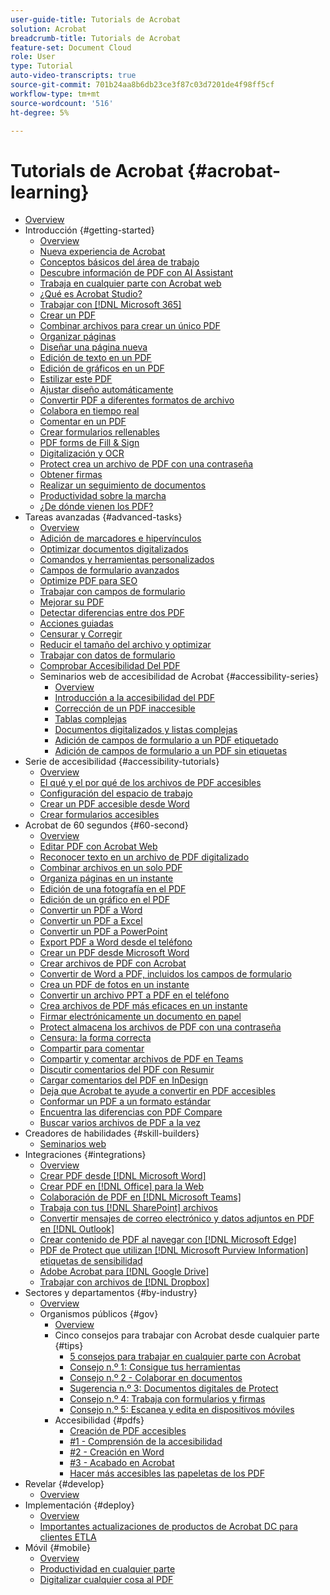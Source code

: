```yaml
---
user-guide-title: Tutorials de Acrobat
solution: Acrobat
breadcrumb-title: Tutorials de Acrobat
feature-set: Document Cloud
role: User
type: Tutorial
auto-video-transcripts: true
source-git-commit: 701b24aa8b6db23ce3f87c03d7201de4f98ff5cf
workflow-type: tm+mt
source-wordcount: '516'
ht-degree: 5%

---
```



# Tutorials de Acrobat {#acrobat-learning}

+ [Overview](overview.md)
+ Introducción {#getting-started}
   + [Overview](getting-started/getting-started-overview.md)
   + [Nueva experiencia de Acrobat](getting-started/new-workspace.md)
   + [Conceptos básicos del área de trabajo](getting-started/get-to-know-the-acrobat-dc-interface.md)
   + [Descubre información de PDF con AI Assistant](getting-started/ai-assistant.md)
   + [Trabaja en cualquier parte con Acrobat web](getting-started/acrobatweb.md)
   + [¿Qué es Acrobat Studio?](getting-started/acrobat-studio.md)
   + [Trabajar con [!DNL Microsoft 365]](https://experienceleague.adobe.com/docs/document-cloud-learn/acrobat-learning/integrations/integrate-overview.html#microsoft)
   + [Crear un PDF](getting-started/create-pdf.md)
   + [Combinar archivos para crear un único PDF](getting-started/combine-to-pdf.md)
   + [Organizar páginas](getting-started/organize.md)
   + [Diseñar una página nueva](getting-started/add-custom-page.md)
   + [Edición de texto en un PDF](getting-started/edit-pdf.md)
   + [Edición de gráficos en un PDF](getting-started/edit-graphics.md)
   + [Estilizar este PDF](getting-started/stylize-this-pdf.md)
   + [Ajustar diseño automáticamente](getting-started/auto-adjust-layout.md)
   + [Convertir PDF a diferentes formatos de archivo](getting-started/export-pdf.md)
   + [Colabora en tiempo real](getting-started/collaborate.md)
   + [Comentar en un PDF](getting-started/comment-on-pdf-files.md)
   + [Crear formularios rellenables](getting-started/create-fillable-forms.md)
   + [PDF forms de Fill &amp; Sign](getting-started/fill-and-sign.md)
   + [Digitalización y OCR](getting-started/scan-and-ocr.md)
   + [Protect crea un archivo de PDF con una contraseña](getting-started/password-protect.md)
   + [Obtener firmas](getting-started/signatures.md)
   + [Realizar un seguimiento de documentos](getting-started/track.md)
   + [Productividad sobre la marcha](getting-started/productivity.md)
   + [¿De dónde vienen los PDF?](getting-started/where-do-pdfs-come-from.md)
+ Tareas avanzadas {#advanced-tasks}
   + [Overview](advanced-tasks/advanced-tasks-overview.md)
   + [Adición de marcadores e hipervínculos](advanced-tasks/bookmarks.md)
   + [Optimizar documentos digitalizados](advanced-tasks/optimizescan.md)
   + [Comandos y herramientas personalizados](advanced-tasks/custom.md)
   + [Campos de formulario avanzados](advanced-tasks/advancedforms.md)
   + [Optimize PDF para SEO](advanced-tasks/optimizeseo.md)
   + [Trabajar con campos de formulario](advanced-tasks/workforms.md)
   + [Mejorar su PDF](advanced-tasks/enhance.md)
   + [Detectar diferencias entre dos PDF](advanced-tasks/compare.md)
   + [Acciones guiadas](advanced-tasks/action.md)
   + [Censurar y Corregir](advanced-tasks/redact.md)
   + [Reducir el tamaño del archivo y optimizar](advanced-tasks/reduce.md)
   + [Trabajar con datos de formulario](advanced-tasks/formdata.md)
   + [Comprobar Accesibilidad Del PDF](advanced-tasks/accessibility.md)
   + Seminarios web de accesibilidad de Acrobat {#accessibility-series}
      + [Overview](advanced-tasks/accessibility-series.md)
      + [Introducción a la accesibilidad del PDF](advanced-tasks/accessibilitysession1.md)
      + [Corrección de un PDF inaccesible](advanced-tasks/accessibilitysession2.md)
      + [Tablas complejas](advanced-tasks/accessibilitysession3.md)
      + [Documentos digitalizados y listas complejas](advanced-tasks/accessibilitysession4.md)
      + [Adición de campos de formulario a un PDF etiquetado](advanced-tasks/accessibilitysession5.md)
      + [Adición de campos de formulario a un PDF sin etiquetas](advanced-tasks/accessibilitysession6.md)
+ Serie de accesibilidad {#accessibility-tutorials}
   + [Overview](accessibility-series/accessibility-overview.md)
   + [El qué y el por qué de los archivos de PDF accesibles](accessibility-series/what-why-accessible-pdf.md)
   + [Configuración del espacio de trabajo](accessibility-series/set-up-workspace.md)
   + [Crear un PDF accesible desde Word](accessibility-series/create-accessible-from-word.md)
   + [Crear formularios accesibles](accessibility-series/create-accessible-forms.md)
+ Acrobat de 60 segundos {#60-second}
   + [Overview](60-second/60-second-overview.md)
   + [Editar PDF con Acrobat Web](60-second/edit.md)
   + [Reconocer texto en un archivo de PDF digitalizado](60-second/textrecognition.md)
   + [Combinar archivos en un solo PDF](60-second/combine-to-one-pdf.md)
   + [Organiza páginas en un instante](60-second/organize.md)
   + [Edición de una fotografía en el PDF](60-second/editphoto.md)
   + [Edición de un gráfico en el PDF](60-second/editgraphic.md)
   + [Convertir un PDF a Word](60-second/convert-pdf-word.md)
   + [Convertir un PDF a Excel](60-second/convert-pdf-excel.md)
   + [Convertir un PDF a PowerPoint](60-second/convert-pdf-powerpoint.md)
   + [Export PDF a Word desde el teléfono](60-second/exportwordphone.md)
   + [Crear un PDF desde Microsoft Word](60-second/word-to-pdf.md)
   + [Crear archivos de PDF con Acrobat](60-second/create-from-acrobat.md)
   + [Convertir de Word a PDF, incluidos los campos de formulario](60-second/wordform.md)
   + [Crea un PDF de fotos en un instante](60-second/photo.md)
   + [Convertir un archivo PPT a PDF en el teléfono](60-second/phone.md)
   + [Crea archivos de PDF más eficaces en un instante](60-second/optimize.md)
   + [Firmar electrónicamente un documento en papel](60-second/sign.md)
   + [Protect almacena los archivos de PDF con una contraseña](60-second/protect.md)
   + [Censura: la forma correcta](60-second/redaction.md)
   + [Compartir para comentar](60-second/share-comment.md)
   + [Compartir y comentar archivos de PDF en Teams](60-second/share-comment-teams.md)
   + [Discutir comentarios del PDF con Resumir](60-second/summarize-comments.md)
   + [Cargar comentarios del PDF en InDesign](60-second/indesign.md)
   + [Deja que Acrobat te ayude a convertir en PDF accesibles](60-second/accessible.md)
   + [Conformar un PDF a un formato estándar](60-second/conform.md)
   + [Encuentra las diferencias con PDF Compare](60-second/compare.md)
   + [Buscar varios archivos de PDF a la vez](60-second/search.md)
+ Creadores de habilidades {#skill-builders}
   + [Seminarios web](skill-builder/skill-builder-webinars.md)
+ Integraciones {#integrations}
   + [Overview](integrate/integrate-overview.md)
   + [Crear PDF desde  [!DNL Microsoft Word]](integrate/createfromword.md)
   + [Crear PDF en  [!DNL Office] para la Web](integrate/createofficeweb.md)
   + [Colaboración de PDF en  [!DNL Microsoft Teams]](integrate/acrobatandteams.md)
   + [Trabaja con tus [!DNL SharePoint]  archivos](integrate/acrobatandsp.md)
   + [Convertir mensajes de correo electrónico y datos adjuntos en PDF en  [!DNL Outlook]](integrate/outlook.md)
   + [Crear contenido de PDF al navegar con  [!DNL Microsoft Edge]](integrate/edge.md)
   + [PDF de Protect que utilizan  [!DNL Microsoft Purview Information] etiquetas de sensibilidad](integrate/microsoftsensitivitylabels.md)
   + [Adobe Acrobat para  [!DNL Google Drive]](integrate/acrobatandgoogle.md)
   + [Trabajar con archivos de  [!DNL Dropbox]](integrate/acrobat-dropbox.md)
+ Sectores y departamentos {#by-industry}
   + [Overview](industry/industry-overview.md)
   + Organismos públicos {#gov}
      + [Overview](industry/gov/gov-overview.md)
      + Cinco consejos para trabajar con Acrobat desde cualquier parte {#tips}
         + [5 consejos para trabajar en cualquier parte con Acrobat](industry/gov/5-tips-for-working-anywhere-with-acrobat-dc-for-government.md)
         + [Consejo n.º 1: Consigue tus herramientas](industry/gov/get-your-tools.md)
         + [Consejo n.º 2 - Colaborar en documentos](industry/gov/collaborate-on-documents.md)
         + [Sugerencia n.º 3: Documentos digitales de Protect](industry/gov/protect-digital-documents.md)
         + [Consejo n.º 4: Trabaja con formularios y firmas](industry/gov/work-with-forms-and-signatures.md)
         + [Consejo n.º 5: Escanea y edita en dispositivos móviles](industry/gov/scan-and-edit-on-mobile.md)
      + Accesibilidad {#pdfs}
         + [Creación de PDF accesibles](industry/gov/making-pdfs-accessible.md)
         + [#1 - Comprensión de la accesibilidad](industry/gov/understanding-accessibility.md)
         + [#2 - Creación en Word](industry/gov/authoring-in-word.md)
         + [#3 - Acabado en Acrobat](industry/gov/finishing-in-acrobat.md)
         + [Hacer más accesibles las papeletas de los PDF](industry/gov/making-pdf-ballots-accessible.md)
+ Revelar {#develop}
   + [Overview](develop/develop-overview.md)
+ Implementación {#deploy}
   + [Overview](deploy/deploy-overview.md)
   + [Importantes actualizaciones de productos de Acrobat DC para clientes ETLA](deploy/signentitlementchanges.md)
+ Móvil {#mobile}
   + [Overview](mobile/mobile-overview.md)
   + [Productividad en cualquier parte](https://experienceleague.adobe.com/docs/document-cloud-learn/acrobat-learning/getting-started/productivity.html)
   + [Digitalizar cualquier cosa al PDF](mobile/scan-mobile-app.md)
